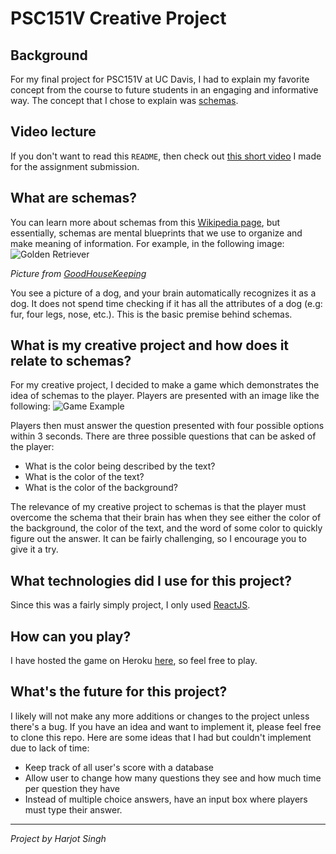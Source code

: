 # PSC151V Creative Project

## Background
For my final project for PSC151V at UC Davis, I had to explain my favorite concept from the course to future students in an engaging and informative way. The concept that I chose to explain was [schemas](https://en.wikipedia.org/wiki/Schema_(psychology)).


## Video lecture
If you don't want to read this `README`, then check out [this short video](https://youtu.be/kqw54eAXa4I) I made for the assignment submission.


## What are schemas?
You can learn more about schemas from this [Wikipedia page](https://en.wikipedia.org/wiki/Schema_(psychology)), but essentially, schemas are mental blueprints that we use to organize and make meaning of information. For example, in the following image:
![Golden Retriever](https://hips.hearstapps.com/hmg-prod.s3.amazonaws.com/images/golden-retriever-royalty-free-image-506756303-1560962726.jpg?crop=0.672xw:1.00xh;0.166xw,0&resize=640:*)

*Picture from [GoodHouseKeeping](https://www.goodhousekeeping.com/life/pets/advice/g1921/large-dog-breeds/)*

You see a picture of a dog, and your brain automatically recognizes it as a dog. It does not spend time checking if it has all the attributes of a dog (e.g: fur, four legs, nose, etc.). This is the basic premise behind schemas.

## What is my creative project and how does it relate to schemas?
For my creative project, I decided to make a game which demonstrates the idea of schemas to the player. Players are presented with an image like the following:
![Game Example](https://imgur.com/oebIU8P.png)

Players then must answer the question presented with four possible options within 3 seconds. There are three possible questions that can be asked of the player:
- What is the color being described by the text?
- What is the color of the text?
- What is the color of the background?

The relevance of my creative project to schemas is that the player must overcome the schema that their brain has when they see either the color of the background, the color of the text, and the word of some color to quickly figure out the answer. It can be fairly challenging, so I encourage you to give it a try.

## What technologies did I use for this project?
Since this was a fairly simply project, I only used [ReactJS](https://reactjs.org/).

## How can you play?
I have hosted the game on Heroku [here](https://schema-game.herokuapp.com), so feel free to play.

## What's the future for this project?
I likely will not make any more additions or changes to the project unless there's a bug. If you have an idea and want to implement it, please feel free to clone this repo. Here are some ideas that I had but couldn't implement due to lack of time:
- Keep track of all user's score with a database
- Allow user to change how many questions they see and how much time per question they have
- Instead of multiple choice answers, have an input box where players must type their answer.

---
*Project by Harjot Singh*